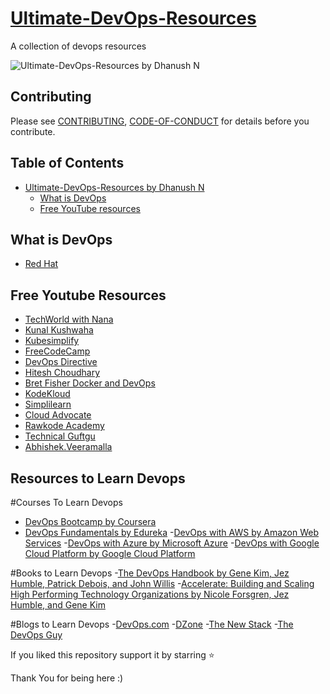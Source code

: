 # [Ultimate-DevOps-Resources](https://github.com/DhanushNehru/Ultimate-DevOps-Resources)

A collection of devops resources

![Ultimate-DevOps-Resources by Dhanush N](https://github.com/DhanushNehru/Ultimate-DevOps-Resources/blob/main/cover.png)

## Contributing

Please see [CONTRIBUTING](https://github.com/DhanushNehru/Ultimate-DevOps-Resources/blob/main/CONTRIBUTING.md), [CODE-OF-CONDUCT](https://github.com/DhanushNehru/Ultimate-DevOps-Resources/blob/main/CODE-OF-CONDUCT.md) for details before you contribute.

## Table of Contents

- [Ultimate-DevOps-Resources by Dhanush N](https://github.com/DhanushNehru/Ultimate-DevOps-Resources)
  - [What is DevOps](#what-is-devops)
  - [Free YouTube resources](#free-youtube-resources)

## What is DevOps

- [Red Hat](https://www.redhat.com/en/topics/devops)

## Free Youtube Resources

- [TechWorld with Nana](https://www.youtube.com/@TechWorldwithNana)
- [Kunal Kushwaha](https://www.youtube.com/@KunalKushwaha)
- [Kubesimplify](https://www.youtube.com/@kubesimplify)
- [FreeCodeCamp](https://www.youtube.com/@freecodecamp)
- [DevOps Directive](https://www.youtube.com/@DevOpsDirective)
- [Hitesh Choudhary](https://www.youtube.com/@HiteshChoudharydotcom)
- [Bret Fisher Docker and DevOps](https://www.youtube.com/@BretFisher)
- [KodeKloud ](https://www.youtube.com/@KodeKloud)
- [Simplilearn](https://www.youtube.com/@SimplilearnOfficial)
- [Cloud Advocate](https://www.youtube.com/@CloudAdvocate)
- [Rawkode Academy](https://www.youtube.com/@RawkodeAcademy)
- [Technical Guftgu](https://www.youtube.com/@TechnicalGuftgu)
- [Abhishek.Veeramalla](https://www.youtube.com/@AbhishekVeeramalla)

## Resources to Learn Devops
  #Courses To Learn Devops
- [DevOps Bootcamp by Coursera](https://www.coursera.org/courses?query=devops)
- [DevOps Fundamentals by Edureka](https://www.edureka.co/blog/devops-tutorial)
 -[DevOps with AWS by Amazon Web Services](https://www.coursera.org/specializations/aws-devops)
  -[DevOps with Azure by Microsoft Azure](https://azure.microsoft.com/en-in/products/devops) 
  -[DevOps with Google Cloud Platform by Google Cloud Platform](https://cloud.google.com/devops)

#Books to Learn Devops -[The DevOps Handbook by Gene Kim, Jez Humble, Patrick Debois, and John Willis](https://www.amazon.in/DevOPS-Handbook-World-Class-Reliability-Organizations/dp/1942788002) 
-[Accelerate: Building and Scaling High Performing Technology Organizations by Nicole Forsgren, Jez Humble, and Gene Kim](https://www.amazon.in/Accelerate-Building-Performing-Technology-Organizations/dp/B07BMCFBWY)

#Blogs to Learn Devops 
-[DevOps.com](https://devops.com/) 
-[DZone](https://dzone.com/) 
-[The New Stack](https://thenewstack.io/)
-[The DevOps Guy](https://www.youtube.com/@MarcelDempers)

If you liked this repository support it by starring ⭐

Thank You for being here :)
